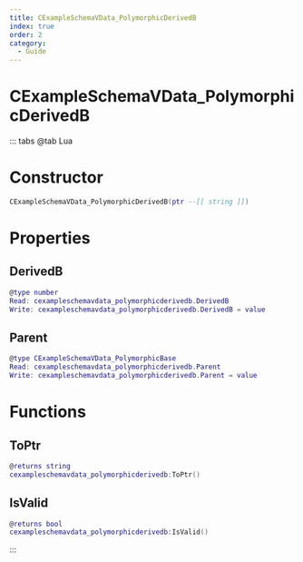 ```yaml
---
title: CExampleSchemaVData_PolymorphicDerivedB
index: true
order: 2
category:
  - Guide
---
```


# CExampleSchemaVData_PolymorphicDerivedB

::: tabs
@tab Lua
# Constructor
```lua
CExampleSchemaVData_PolymorphicDerivedB(ptr --[[ string ]])
```
# Properties
## DerivedB 
```lua
@type number
Read: cexampleschemavdata_polymorphicderivedb.DerivedB
Write: cexampleschemavdata_polymorphicderivedb.DerivedB = value
```
## Parent 
```lua
@type CExampleSchemaVData_PolymorphicBase
Read: cexampleschemavdata_polymorphicderivedb.Parent
Write: cexampleschemavdata_polymorphicderivedb.Parent = value
```
# Functions
## ToPtr
```lua
@returns string
cexampleschemavdata_polymorphicderivedb:ToPtr()
```
## IsValid
```lua
@returns bool
cexampleschemavdata_polymorphicderivedb:IsValid()
```

:::